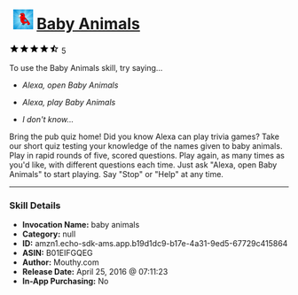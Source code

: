 # &nbsp;<img src="skill_icon" alt="Baby Animals icon" width="36"> [Baby Animals](http://alexa.amazon.com/#skills/amzn1.echo-sdk-ams.app.b19d1dc9-b17e-4a31-9ed5-67729c415864)
![4.2 stars](../../images/ic_star_black_18dp_1x.png)![4.2 stars](../../images/ic_star_black_18dp_1x.png)![4.2 stars](../../images/ic_star_black_18dp_1x.png)![4.2 stars](../../images/ic_star_black_18dp_1x.png)![4.2 stars](../../images/ic_star_half_black_18dp_1x.png) 5

To use the Baby Animals skill, try saying...

* *Alexa, open Baby Animals*

* *Alexa, play Baby Animals*

* *I don't know...*

Bring the pub quiz home! Did you know Alexa can play trivia games? Take our short quiz testing your knowledge of the names given to baby animals.  Play in rapid rounds of five, scored questions. Play again, as many times as you'd like, with different questions each time. Just ask  "Alexa, open Baby Animals" to start playing. Say "Stop" or "Help" at any time.

***

### Skill Details

* **Invocation Name:** baby animals
* **Category:** null
* **ID:** amzn1.echo-sdk-ams.app.b19d1dc9-b17e-4a31-9ed5-67729c415864
* **ASIN:** B01EIFGQEG
* **Author:** Mouthy.com
* **Release Date:** April 25, 2016 @ 07:11:23
* **In-App Purchasing:** No
